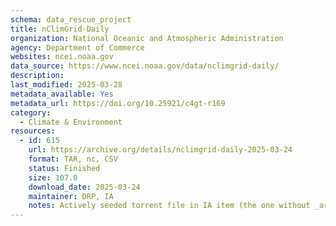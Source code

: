 ```yaml
---
schema: data_rescue_project 
title: nClimGrid-Daily
organization: National Oceanic and Atmospheric Administration
agency: Department of Commerce
websites: ncei.noaa.gov
data_source: https://www.ncei.noaa.gov/data/nclimgrid-daily/
description: 
last_modified: 2025-03-28
metadata_available: Yes
metadata_url: https://doi.org/10.25921/c4gt-r169
category:
  - Climate & Environment 
resources:
  - id: 615
    url: https://archive.org/details/nclimgrid-daily-2025-03-24
    format: TAR, nc, CSV
    status: Finished
    size: 107.0
    download_date: 2025-03-24
    maintainer: DRP, IA
    notes: Actively seeded torrent file in IA item (the one without _archive). Direct file upload in progress.Alternate torrent location https://academictorrents.com/details/3b7d120c33110a0706c9afae714648b6f8e249a7
---
```

